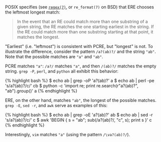 POSIX specifies (see [`regex(7)`](http://linux.die.net/man/7/regex), or
`re_format(7)` on BSD) that ERE chooses the leftmost longest match:

> In the event that an RE could match more than one substring of a given string,
> the RE matches the one starting earliest in the string. If the RE could match
> more than one substring starting at that point, it matches the longest.

"Earliest" (i.e. "leftmost") is consistent with PCRE, but "longest" is not. To
illustrate the difference, consider the pattern `/a?(ab)?/` and the string
`"ab"`. Note that the possible matches are `"a"` and `"ab"`.

PCRE matches `"a"`:  `/a?/` matches `"a"`, and then `/(ab)?/` matches the empty
string. `grep -P`, `perl`, and `python` all exhibit this behavior:

{% highlight bash %}
$ echo ab | grep -oP 'a?(ab)?'
a
$ echo ab | perl -pe 's/a?(ab)?/c/'
cb
$ python -c 'import re; print re.search(r"a?(ab)?", "ab").group()'
a
{% endhighlight %}

ERE, on the other hand, matches `"ab"`, the longest of the possible matches.
`grep -E`, `sed -r`, and `awk` serve as examples of this:

{% highlight bash %}
$ echo ab | grep -oE 'a?(ab)?'
ab
$ echo ab | sed -r 's/a?(ab)?/c/'
c
$ awk 'BEGIN { s = "ab"; sub(/a?(ab)?/, "c", s); print s }'
c
{% endhighlight %}

Interestingly, `vim` matches `"a"` (using the pattern `/\va?(ab)?/`).
